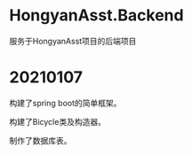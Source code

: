# HongyanAsst.Backend
服务于HongyanAsst项目的后端项目

# 20210107

构建了spring boot的简单框架。

构建了Bicycle类及构造器。

制作了数据库表。

